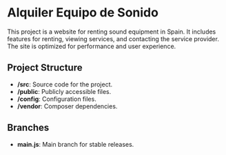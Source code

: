 # Alquiler Equipo de Sonido

This project is a website for renting sound equipment in Spain. It includes features for renting, viewing services, and contacting the service provider. The site is optimized for performance and user experience.

## Project Structure
- **/src**: Source code for the project.
- **/public**: Publicly accessible files.
- **/config**: Configuration files.
- **/vendor**: Composer dependencies.

## Branches
- **main.js**: Main branch for stable releases.

